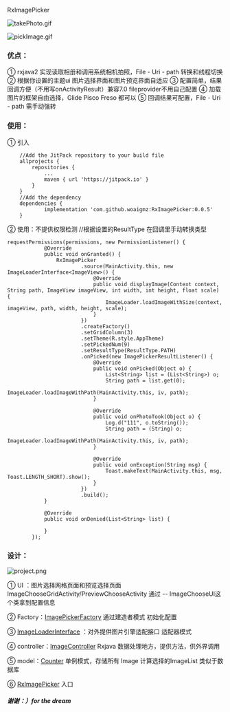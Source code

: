 
RxImagePicker

![takePhoto.gif](https://upload-images.jianshu.io/upload_images/8886407-d5ba5d648394eb06.gif?imageMogr2/auto-orient/strip)

![pickImage.gif](https://upload-images.jianshu.io/upload_images/8886407-8051a2779827a117.gif?imageMogr2/auto-orient/strip)

### 优点：
① rxjava2 实现读取相册和调用系统相机拍照，File - Uri - path 转换和线程切换
② 根据你设置的主题ui 图片选择界面和图片预览界面自适应
③ 配置简单，结果回调方便（不用写onActivityResult）兼容7.0 fileprovider不用自己配置
④ 加载图片的框架自由选择，Glide Pisco Freso 都可以
⑤ 回调结果可配置，File - Uri - path 需手动强转
### 使用：
① 引入
```
    //Add the JitPack repository to your build file
	allprojects {
		repositories {
			...
			maven { url 'https://jitpack.io' }
		}
	}
    //Add the dependency
    dependencies {
	        implementation 'com.github.woaigmz:RxImagePicker:0.0.5'
	}
```
② 使用：不提供权限检测 //根据设置的ResultType 在回调里手动转换类型
```
requestPermissions(permissions, new PermissionListener() {
            @Override
            public void onGranted() {
                RxImagePicker
                        .source(MainActivity.this, new ImageLoaderInterface<ImageView>() {
                            @Override
                            public void displayImage(Context context, String path, ImageView imageView, int width, int height, float scale) {
                                ImageLoader.loadImageWithSize(context, imageView, path, width, height, scale);
                            }
                        })
                        .createFactory()
                        .setGridColumn(3)
                        .setTheme(R.style.AppTheme)
                        .setPickedNum(9)
                        .setResultType(ResultType.PATH)
                        .onPicked(new ImagePickerResultListener() {
                            @Override
                            public void onPicked(Object o) {
                                List<String> list = (List<String>) o;
                                String path = list.get(0);
                                ImageLoader.loadImageWithPath(MainActivity.this, iv, path);
                            }

                            @Override
                            public void onPhotoTook(Object o) {
                                Log.d("111", o.toString());
                                String path = (String) o;
                                ImageLoader.loadImageWithPath(MainActivity.this, iv, path);
                            }

                            @Override
                            public void onException(String msg) {
                                Toast.makeText(MainActivity.this, msg, Toast.LENGTH_SHORT).show();
                            }
                        })
                        .build();
            }

            @Override
            public void onDenied(List<String> list) {

            }
        });
```
### 设计：

![project.png](https://upload-images.jianshu.io/upload_images/8886407-2c8eceabde959d91.png?imageMogr2/auto-orient/strip%7CimageView2/2/w/1240)

① UI ：图片选择网格页面和预览选择页面 ImageChooseGridActivity/PreviewChooseActivity 通过 -- ImageChooseUI这个类拿到配置信息

② Factory：[ImagePickerFactory](https://github.com/woaigmz/RxImagePicker/blob/master/library/src/main/java/com/woaiqw/library/factory/ImagePickerFactory.java) 通过建造者模式 初始化配置

③ [ImageLoaderInterface](https://github.com/woaigmz/RxImagePicker/blob/master/library/src/main/java/com/woaiqw/library/ImageLoaderInterface.java) ：对外提供图片引擎适配接口 适配器模式

④ controller：[ImageController](https://github.com/woaigmz/RxImagePicker/blob/master/library/src/main/java/com/woaiqw/library/controller/ImageController.java) Rxjava 数据处理地方，提供方法，供外界调用

⑤ model：[Counter](https://github.com/woaigmz/RxImagePicker/blob/master/library/src/main/java/com/woaiqw/library/model/Counter.java) 单例模式，存储所有 Image 计算选择的ImageList 类似于数据库

⑥ [RxImagePicker](https://github.com/woaigmz/RxImagePicker/blob/master/library/src/main/java/com/woaiqw/library/RxImagePicker.java) 入口


##### 谢谢：）for the dream
